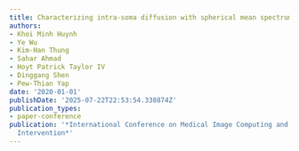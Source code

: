 ```yaml
---
title: Characterizing intra-soma diffusion with spherical mean spectrum imaging
authors:
- Khoi Minh Huynh
- Ye Wu
- Kim-Han Thung
- Sahar Ahmad
- Hoyt Patrick Taylor IV
- Dinggang Shen
- Pew-Thian Yap
date: '2020-01-01'
publishDate: '2025-07-22T22:53:54.338874Z'
publication_types:
- paper-conference
publication: '*International Conference on Medical Image Computing and Computer-Assisted
  Intervention*'
---
```

